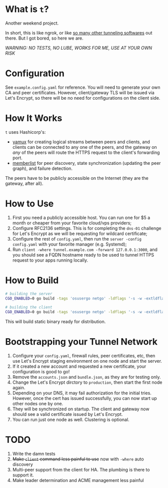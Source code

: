 # What is `t`?

Another weekend project.

In short, this is like ngrok, or like [so many other tunneling softwares](https://github.com/anderspitman/awesome-tunneling) out there. But I got bored, so here we are.

*WARNING: NO TESTS, NO LUBE, WORKS FOR ME, USE AT YOUR OWN RISK*

# Configuration

See `example.config.yaml` for reference. You will need to generate your own CA and peer certificates. However, client/gateway TLS will be issued via Let's Encrypt, so there will be no need for configurations on the client side.

# How It Works

`t` uses Hashicorp's:
- [yamux](https://github.com/hashicorp/yamux) for creating logical streams between peers and clients, and clients can be connected to any one of the peers, and the gateway on _any_ of the peers will route the HTTPS request to the client's forwarding port.
- [memberlist](https://github.com/hashicorp/memberlist) for peer discovery, state synchronization (updating the peer graph), and failure detection.

The peers have to be publicly accessible on the Internet (they are the gateway, after all).

# How to Use

1. First you need a publicly accessible host. You can run one for $5 a month or cheaper from your favorite cloud/vps providers;
2. Configure RFC2136 settings. This is for completing the `dns-01` challenge for Let's Encrypt as we will be requesting for wildcard certificate;
3. Configure the rest of `config.yaml`, then run the `server -config config.yaml` with your favorite manager (e.g. Systemd);
4. Run `client -where tunnel.example.com -forward 127.0.0.1:3000`, and you should see a FQDN hostname ready to be used to tunnel HTTPS request to your apps running locally.

# How to Build

```bash
# building the server
CGO_ENABLED=0 go build -tags 'osusergo netgo' -ldflags '-s -w -extldflags "-static"' -a -o bin/server ./cmd/server

# building the client
CGO_ENABLED=0 go build -tags 'osusergo netgo' -ldflags '-s -w -extldflags "-static"' -a -o bin/client ./cmd/client
 ```

This will build static binary ready for distribution.

# Bootstrapping your Tunnel Network

1. Configure your `config.yaml`, firewall rules, peer certificates, etc, then use Let's Encrypt staging environment on one node and start the server.
2. If it created a new account and requested a new certificate, your configuration is good to go!
3. Remove the `accounts.json` and `bundle.json`, as they are for testing only.
4. Change the Let's Encrypt dirctory to `production`, then start the first node again.
5. Depending on your DNS, it may fail authorization for the initial tries. However, once the cert has issued successfully, you can now start up other nodes one by one.
6. They will be synchronized on startup. The client and gateway now should see a valid certificate issued by Let's Encrypt.
7. You can run just one node as well. Clustering is optional.

# TODO

1. Write the damn tests
2. ~~Make `client` command less painful to use~~ now with `-where` auto discovery
3. Multi-peer support from the client for HA. The plumbing is there to support it.
4. Make leader determination and ACME management less painful